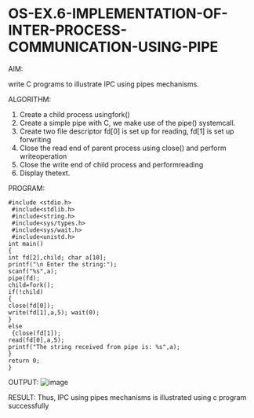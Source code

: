 # OS-EX.6-IMPLEMENTATION-OF-INTER-PROCESS-COMMUNICATION-USING-PIPE

AIM:

write C programs to illustrate IPC using pipes mechanisms.

ALGORITHM:

1. Create a child process usingfork()
2. Create a simple pipe with C, we make use of the pipe() systemcall.
3. Create two file descriptor fd[0] is set up for reading, fd[1] is set up forwriting
4. Close the read end of parent process using close() and perform writeoperation
5. Close the write end of child process and performreading
6. Display thetext.

PROGRAM:
```
#include <stdio.h>
 #include<stdlib.h>
 #include<string.h>
 #include<sys/types.h>
 #include<sys/wait.h>
 #include<unistd.h>
int main()
{
int fd[2],child; char a[10];
printf("\n Enter the string:");
scanf("%s",a);
pipe(fd);
child=fork();
if(!child)
{
close(fd[0]);
write(fd[1],a,5); wait(0);
}
else
 {close(fd[1]);
read(fd[0],a,5);
printf("The string received from pipe is: %s",a);
}
return 0;
} 
```

OUTPUT:
![image](https://github.com/Thenmozhi-Palanisamy/OS-EX.6-IMPLEMENTATION-OF-INTER-PROCESS-COMMUNICATION-USING-PIPE/assets/95198708/68ead64f-5d98-4411-a8c4-64074d775a1f)


RESULT:
Thus, IPC using pipes mechanisms is illustrated using c program successfully

